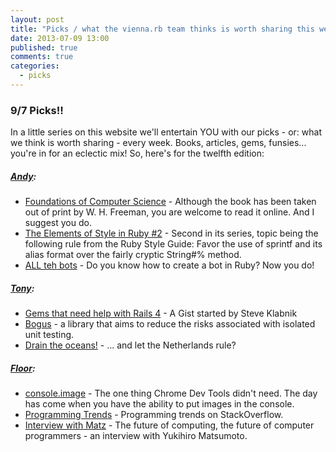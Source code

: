 ```yaml
---
layout: post
title: "Picks / what the vienna.rb team thinks is worth sharing this week"
date: 2013-07-09 13:00
published: true
comments: true
categories:
  - picks
---
```


### 9/7 Picks!!

In a little series on this website we'll entertain YOU with our picks - or: what we think is worth sharing - every week.
Books, articles, gems, funsies... you're in for an eclectic mix! So, here's for the twelfth edition:

##### [Andy][1]:
  - [Foundations of Computer Science][2] - Although the book has been taken out of print by W. H. Freeman, you are welcome to read it online. And I suggest you do. 
  - [The Elements of Style in Ruby #2][3] - Second in its series, topic being the following rule from the Ruby Style Guide: Favor the use of sprintf and its alias format over the fairly cryptic String#% method.
  - [ALL teh bots][4] - Do you know how to create a bot in Ruby? Now you do!

##### [Tony][5]:
  - [Gems that need help with Rails 4][6] - A Gist started by Steve Klabnik
  - [Bogus][7] - a library that aims to reduce the risks associated with isolated unit testing.
  - [Drain the oceans!][8] - ... and let the Netherlands rule?

##### [Floor][9]:
  - [console.image][10] - The one thing Chrome Dev Tools didn't need. The day has come when you have the ability to put images in the console.
  - [Programming Trends][11] - Programming trends on StackOverflow.
  - [Interview with Matz][12] - The future of computing, the future of computer programmers - an interview with Yukihiro Matsumoto.

[1]: http://www.twitter.com/pxlpnk
[2]: http://i.stanford.edu/~ullman/focs.html 
[3]: http://batsov.com/articles/2013/06/27/the-elements-of-style-in-ruby-number-2-favor-sprintf-format-over-string-number-percent/
[4]: http://rubylearning.com/blog/2013/07/09/do-you-know-how-to-create-a-bot-in-ruby/
[5]: http://www.twitter.com/tony_xpro
[6]: https://gist.github.com/steveklabnik/5961629
[7]: https://www.relishapp.com/bogus/bogus/docs
[8]: http://what-if.xkcd.com/53/
[9]: http://www.twitter.com/floordrees
[10]: https://github.com/dunxrion/console.image
[11]: www.dodgycoder.net/p/programming-trends.html
[12]: http://fredwu.me/post/54175219257/the-future-of-computing-the-future-of-computer
